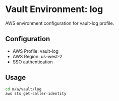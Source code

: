 # Vault Environment: log

AWS environment configuration for vault-log profile.

## Configuration

- AWS Profile: vault-log
- AWS Region: us-west-2
- SSO authentication

## Usage

```bash
cd m/a/vault/log
aws sts get-caller-identity
```
